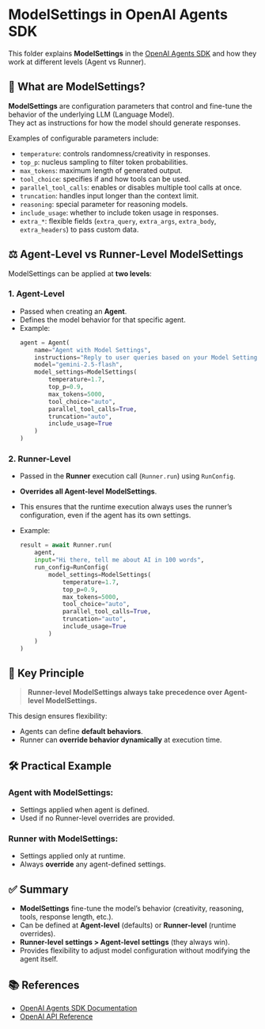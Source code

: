 # ModelSettings in OpenAI Agents SDK

This folder explains **ModelSettings** in the [OpenAI Agents SDK](https://github.com/openai/openai-agents)  and how they work at different levels (Agent vs Runner).

## 🔑 What are ModelSettings?

**ModelSettings** are configuration parameters that control and fine-tune the behavior of the underlying LLM (Language Model).  
They act as instructions for how the model should generate responses.  

Examples of configurable parameters include:

- `temperature`: controls randomness/creativity in responses.
- `top_p`: nucleus sampling to filter token probabilities.
- `max_tokens`: maximum length of generated output.
- `tool_choice`: specifies if and how tools can be used.
- `parallel_tool_calls`: enables or disables multiple tool calls at once.
- `truncation`: handles input longer than the context limit.
- `reasoning`: special parameter for reasoning models.
- `include_usage`: whether to include token usage in responses.
- `extra_*`: flexible fields (`extra_query`, `extra_args`, `extra_body`, `extra_headers`) to pass custom data.


## ⚖️ Agent-Level vs Runner-Level ModelSettings

ModelSettings can be applied at **two levels**:

### 1. Agent-Level
- Passed when creating an **Agent**.
- Defines the model behavior for that specific agent.
- Example:  
  ```python
  agent = Agent(
      name="Agent with Model Settings",
      instructions="Reply to user queries based on your Model Settings",
      model="gemini-2.5-flash",
      model_settings=ModelSettings(
          temperature=1.7,
          top_p=0.9,
          max_tokens=5000,
          tool_choice="auto",
          parallel_tool_calls=True,
          truncation="auto",
          include_usage=True
      )
  )
  ````

### 2. Runner-Level

* Passed in the **Runner** execution call (`Runner.run`) using `RunConfig`.
* **Overrides all Agent-level ModelSettings**.
* This ensures that the runtime execution always uses the runner’s configuration, even if the agent has its own settings.
* Example:

  ```python
  result = await Runner.run(
      agent,
      input="Hi there, tell me about AI in 100 words",
      run_config=RunConfig(
          model_settings=ModelSettings(
              temperature=1.7,
              top_p=0.9,
              max_tokens=5000,
              tool_choice="auto",
              parallel_tool_calls=True,
              truncation="auto",
              include_usage=True
          )
      )
  )
  ```

## 📌 Key Principle

> **Runner-level ModelSettings always take precedence over Agent-level ModelSettings.**

This design ensures flexibility:

* Agents can define **default behaviors**.
* Runner can **override behavior dynamically** at execution time.


## 🛠️ Practical Example

### Agent with ModelSettings:

* Settings applied when agent is defined.
* Used if no Runner-level overrides are provided.

### Runner with ModelSettings:

* Settings applied only at runtime.
* Always **override** any agent-defined settings.

## ✅ Summary

* **ModelSettings** fine-tune the model’s behavior (creativity, reasoning, tools, response length, etc.).
* Can be defined at **Agent-level** (defaults) or **Runner-level** (runtime overrides).
* **Runner-level settings > Agent-level settings** (they always win).
* Provides flexibility to adjust model configuration without modifying the agent itself.


## 📚 References

* [OpenAI Agents SDK Documentation](https://github.com/openai/openai-agents)
* [OpenAI API Reference](https://platform.openai.com/docs/)

```

